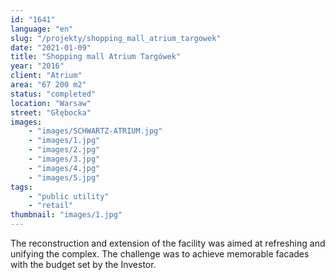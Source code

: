 ```yaml
---
id: "1641"
language: "en"
slug: "/projekty/shopping_mall_atrium_targowek"
date: "2021-01-09"
title: "Shopping mall Atrium Targówek"
year: "2016"
client: "Atrium"
area: "67 200 m2"
status: "completed"
location: "Warsaw"
street: "Głębocka"
images: 
    - "images/SCHWARTZ-ATRIUM.jpg"
    - "images/1.jpg"
    - "images/2.jpg"
    - "images/3.jpg"
    - "images/4.jpg"    
    - "images/5.jpg"    
tags: 
    - "public utility"
    - "retail"
thumbnail: "images/1.jpg"
---
```

The reconstruction and extension of the facility was aimed at refreshing and unifying the complex. The challenge was to achieve memorable facades with the budget set by the Investor.
